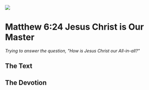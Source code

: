 <img class="intro-right" src="/images/art-matthew.jpg">

# Matthew 6:24 Jesus Christ is Our Master

*Trying to answer the question, "How is Jesus Christ our All-in-all?"*

## The Text

## The Devotion